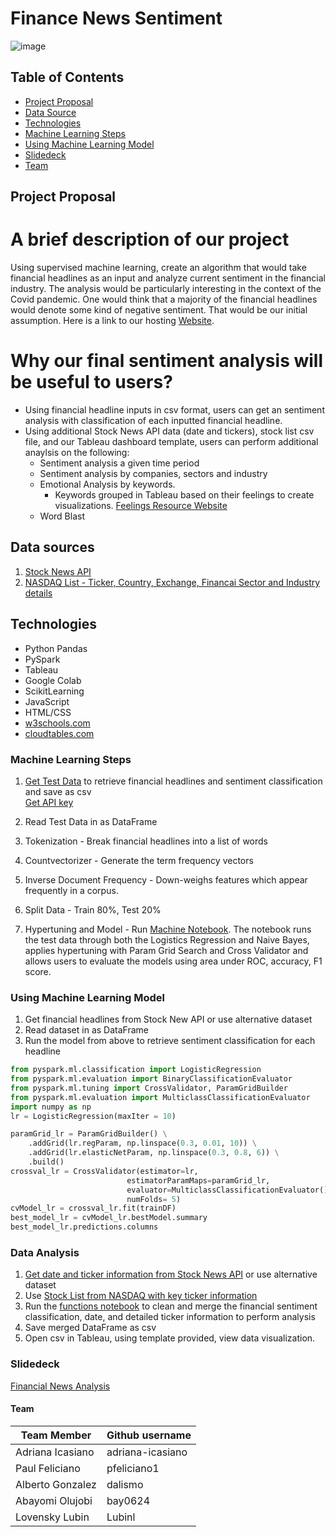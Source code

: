 # Finance News Sentiment

![image](https://user-images.githubusercontent.com/78628287/133952518-aa7a1665-d9ca-490e-bce4-2cb44380cb6e.png)

## Table of Contents ##
* [Project Proposal](#project-proposal)
* [Data Source](#data-sources)
* [Technologies](#technologies)
* [Machine Learning Steps](#machine-learning-steps)
* [Using Machine Learning Model](#using-machine-learning-model)
* [Slidedeck](#Slidedeck)
* [Team](#team)



## Project Proposal 
# A brief description of our project
Using supervised machine learning, create an algorithm that would take financial headlines as an input and analyze current sentiment in the financial industry. The analysis would be particularly interesting in the context of the Covid pandemic. One would think that a majority of the financial headlines would denote some kind of negative sentiment. That would be our initial assumption. Here is a link to our hosting [Website](https://financialsentiment.w3spaces.com/index.html).

# Why our final sentiment analysis will be useful to users?
* Using financial headline inputs in csv format, users can get an sentiment analysis with classification of each inputted financial headline. 
* Using additional Stock News API data (date and tickers), stock list csv file, and our Tableau dashboard template, users can perform additional anaylsis on the following: <br>
  * Sentiment analysis a given time period <br>
  * Sentiment analysis by companies, sectors and industry <br>
  * Emotional Analysis by keywords. <br>
     * Keywords grouped in Tableau based on their feelings to create visualizations. [Feelings Resource Website](https://englishstudypage.com/grammar/feeling-words-in-english/) <br>
  * Word Blast <br>
  
## Data sources
1) [Stock News API](https://stocknewsapi.com/documentation)  <br>
2) [NASDAQ List - Ticker, Country, Exchange, Financai Sector and Industry details](https://www.nasdaq.com/market-activity/stocks/screener)<br>

## Technologies
* Python Pandas
* PySpark
* Tableau
* Google Colab
* ScikitLearning
* JavaScript
* HTML/CSS
* [w3schools.com](https://www.w3schools.com/spaces/)
* [cloudtables.com](https://berrb9rr1p.cloudtables.com/login)

### Machine Learning Steps 
1) [Get Test Data](https://stocknewsapi.com/documentation) to retrieve financial headlines and sentiment classification and save as csv <br>
  [Get API key](https://stocknewsapi.com/register)<br>
  
2) Read Test Data in as DataFrame <br>

3) Tokenization - Break financial headlines into a list of words <br>

4) Countvectorizer - Generate the term frequency vectors

5) Inverse Document Frequency - Down-weighs features which appear frequently in a corpus.

6) Split Data - Train 80%, Test 20%

7) Hypertuning and Model - Run [Machine Notebook](https://github.com/dalismo/Finance_News_Sentiment/blob/main/Machine_Learning/machine_training_model.ipynb). The notebook runs the test data through both the Logistics Regression and Naive Bayes, applies hypertuning with Param Grid Search and Cross Validator and allows users to evaluate the models using area under ROC, accuracy, F1 score. 

### Using Machine Learning Model
1) Get financial headlines from Stock New API or use alternative dataset <br>
2) Read dataset in as DataFrame <br>
3) Run the model from above to retrieve sentiment classification for each headline <br>

```python
from pyspark.ml.classification import LogisticRegression
from pyspark.ml.evaluation import BinaryClassificationEvaluator
from pyspark.ml.tuning import CrossValidator, ParamGridBuilder
from pyspark.ml.evaluation import MulticlassClassificationEvaluator
import numpy as np
lr = LogisticRegression(maxIter = 10)

paramGrid_lr = ParamGridBuilder() \
    .addGrid(lr.regParam, np.linspace(0.3, 0.01, 10)) \
    .addGrid(lr.elasticNetParam, np.linspace(0.3, 0.8, 6)) \
    .build()
crossval_lr = CrossValidator(estimator=lr,
                          estimatorParamMaps=paramGrid_lr,
                          evaluator=MulticlassClassificationEvaluator(),
                          numFolds= 5)  
cvModel_lr = crossval_lr.fit(trainDF)
best_model_lr = cvModel_lr.bestModel.summary
best_model_lr.predictions.columns
```

### Data Analysis <br>
1) [Get date and ticker information from Stock News API](https://stocknewsapi.com/documentation) or use alternative dataset<br>
2) Use [Stock List from NASDAQ with key ticker information](https://www.nasdaq.com/market-activity/stocks/screener) <br>
3) Run the [functions notebook](https://github.com/dalismo/Finance_News_Sentiment/blob/main/data_consolidation_for_tableau_notebooks/functions.py) to clean and merge the financial sentiment classification, date, and detailed ticker information to perform analysis <br>
4) Save merged DataFrame as csv <br>
5) Open csv in Tableau, using template provided, view data visualization. <br>

### Slidedeck
[Financial News Analysis](https://docs.google.com/presentation/d/1JPbDcfikwPo9rSSoqPZuvqCu15xvtRfl_Vh4y5cHxjs/edit#slide=id.gf098162efb_0_1006)
                                                        
#### Team 

| Team Member           | Github username  |        
| -----------           | -----------
| Adriana Icasiano      | adriana-icasiano |
| Paul Feliciano        | pfeliciano1      |
| Alberto Gonzalez      | dalismo          |
| Abayomi Olujobi       | bay0624          |
| Lovensky Lubin        | Lubinl           |

